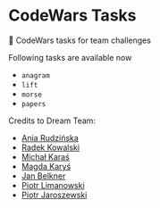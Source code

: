# CodeWars Tasks
:bow_and_arrow: CodeWars tasks for team challenges

Following tasks are available now
- `anagram`
- `lift`
- `morse`
- `papers`

Credits to Dream Team:
- [Ania Rudzińska](https://github.com/arudzinska)
- [Radek Kowalski](https://github.com/radekwlsk)
- [Michał Karaś](https://github.com/mkaras93)
- [Magda Karyś](https://github.com/mkarys)
- [Jan Belkner](https://github.com/nerjan)
- [Piotr Limanowski](https://github.com/LimanRepo)
- [Piotr Jaroszewski](https://github.com/akcelero)
